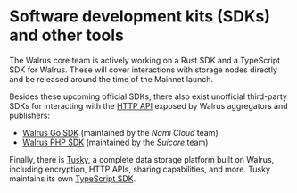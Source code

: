 # Software development kits (SDKs) and other tools

The Walrus core team is actively working on a Rust SDK and a TypeScript SDK for Walrus. These will
cover interactions with storage nodes directly and be released around the time of the Mainnet
launch.

Besides these upcoming official SDKs, there also exist unofficial third-party SDKs for interacting
with the [HTTP API](./web-api.md#http-api-usage) exposed by Walrus aggregators and publishers:

- [Walrus Go SDK](https://github.com/namihq/walrus-go) (maintained by the *Nami Cloud* team)
- [Walrus PHP SDK](https://github.com/suicore/walrus-sdk-php) (maintained by the *Suicore* team)

Finally, there is [Tusky](https://docs.tusky.io/about/about-tusky), a complete data storage platform
built on Walrus, including encryption, HTTP APIs, sharing capabilities, and more.
Tusky maintains its own [TypeScript SDK](https://github.com/tusky-io/ts-sdk).
